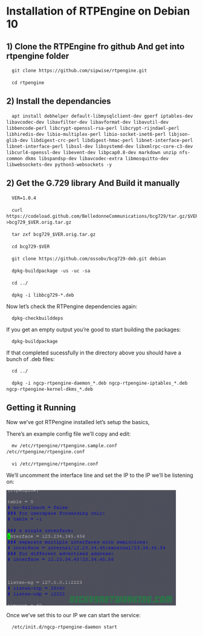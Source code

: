 # Installation of RTPEngine on Debian 10



## 1) Clone the RTPEngine fro github And get into rtpengine folder


      git clone https://github.com/sipwise/rtpengine.git
      
      cd rtpengine 
      
      
 ## 2) Install the dependancies
 
      apt install debhelper default-libmysqlclient-dev gperf iptables-dev libavcodec-dev libavfilter-dev libavformat-dev libavutil-dev libbencode-perl libcrypt-openssl-rsa-perl libcrypt-rijndael-perl libhiredis-dev libio-multiplex-perl libio-socket-inet6-perl libjson-glib-dev libdigest-crc-perl libdigest-hmac-perl libnet-interface-perl libnet-interface-perl libssl-dev libsystemd-dev libxmlrpc-core-c3-dev libcurl4-openssl-dev libevent-dev libpcap0.8-dev markdown unzip nfs-common dkms libspandsp-dev libavcodec-extra libmosquitto-dev libwebsockets-dev python3-websockets -y
      
      
## 2) Get the G.729 library And Build it manually

      VER=1.0.4

      curl https://codeload.github.com/BelledonneCommunications/bcg729/tar.gz/$VER >bcg729_$VER.orig.tar.gz

      tar zxf bcg729_$VER.orig.tar.gz 

      cd bcg729-$VER 

      git clone https://github.com/ossobv/bcg729-deb.git debian 

      dpkg-buildpackage -us -uc -sa

      cd ../

      dpkg -i libbcg729-*.deb
      

  Now let’s check the RTPengine dependencies again:

      dpkg-checkbuilddeps
    
  If you get an empty output you’re good to start building the packages:
  
      dpkg-buildpackage 

  
  If that completed sucessfully in the directory above you should have a bunch of .deb files:
  
  
      cd ../

      dpkg -i ngcp-rtpengine-daemon_*.deb ngcp-rtpengine-iptables_*.deb ngcp-rtpengine-kernel-dkms_*.deb 
    
    
 ## Getting it Running

Now we’ve got RTPengine installed let’s setup the basics,

There’s an example config file we’ll copy and edit:

      mv /etc/rtpengine/rtpengine.sample.conf /etc/rtpengine/rtpengine.conf

      vi /etc/rtpengine/rtpengine.conf
      
We’ll uncomment the interface line and set the IP to the IP we’ll be listening on:

<img src="images/rtpengine-Config-449x304.png" alt="conf image"/>

Once we’ve set this to our IP we can start the service:

      /etc/init.d/ngcp-rtpengine-daemon start
      
      
